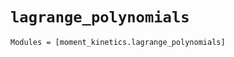 `lagrange_polynomials`
======================

```@autodocs
Modules = [moment_kinetics.lagrange_polynomials]
```
